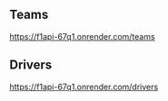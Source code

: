 ## Teams 

https://f1api-67q1.onrender.com/teams

## Drivers

https://f1api-67q1.onrender.com/drivers
